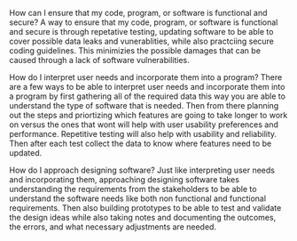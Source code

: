 How can I ensure that my code, program, or software is functional and secure?
A way to ensure that my code, program, or software is functional and secure is through repetative testing, updating software to be able to cover possible data leaks and vunerablities, while also practciing secure coding guidelines. This minimizies the possible damages that can be caused through a lack of software vulnerabilities. 

How do I interpret user needs and incorporate them into a program?
There are a few ways to be able to interpret user needs and incorporate them into a program by first gathering all of the required data this way you are able to understand the type of software that is needed. Then from there planning out the steps and priortizing which features are going to take longer to work on versus the ones that wont will help with user usability preferences and performance. Repetitive testing will also help with usability and reliability. Then after each test collect the data to know where features need to be updated.  

How do I approach designing software?
Just like interpreting user needs and incorporating them, approaching designing software takes understanding the requirements from the stakeholders to be able to understand the software needs like both non functional and functional requirements. Then also building prototypes to be able to test and validate the design ideas while also taking notes and documenting the outcomes, the errors, and what necessary adjustments are needed. 
